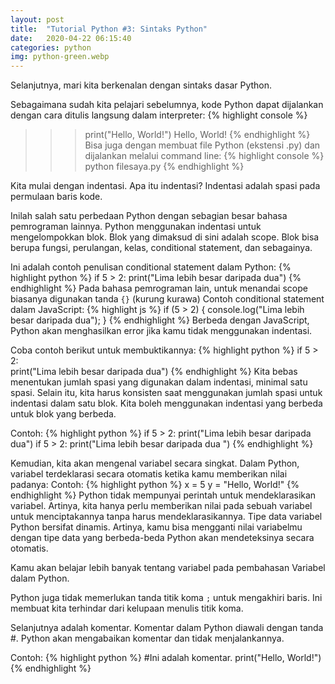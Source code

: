 ```yaml
---
layout: post
title:  "Tutorial Python #3: Sintaks Python"
date:   2020-04-22 06:15:40
categories: python
img: python-green.webp
---
```

Selanjutnya, mari kita berkenalan dengan sintaks dasar Python.

Sebagaimana sudah kita pelajari sebelumnya, kode Python dapat dijalankan dengan cara ditulis langsung dalam interpreter:
{% highlight console %}
>>> print("Hello, World!")
Hello, World!
{% endhighlight %}
Bisa juga dengan membuat file Python (ekstensi .py) dan dijalankan melalui command line:
{% highlight console %}
python filesaya.py
{% endhighlight %}

Kita mulai dengan indentasi. Apa itu indentasi? Indentasi adalah spasi pada permulaan baris kode.

Inilah salah satu perbedaan Python dengan sebagian besar bahasa pemrograman lainnya. Python menggunakan indentasi untuk mengelompokkan blok.
 Blok yang dimaksud di sini adalah scope. Blok bisa berupa fungsi, perulangan, kelas, conditional statement, dan sebagainya.

Ini adalah contoh penulisan conditional statement dalam Python:
{% highlight python %}
if 5 > 2:
  print("Lima lebih besar daripada dua")
{% endhighlight %}
Pada bahasa pemrograman lain, untuk menandai scope biasanya digunakan tanda `{}` (kurung kurawa)
 Contoh conditional statement dalam JavaScript:
{% highlight js %}
if (5 > 2) {
        console.log("Lima lebih besar daripada dua");
}
{% endhighlight %}
Berbeda dengan JavaScript, Python akan menghasilkan error jika kamu tidak menggunakan indentasi.

Coba contoh berikut untuk membuktikannya:
{% highlight python %}
if 5 > 2:	
print("Lima lebih besar daripada dua")
{% endhighlight %}
Kita bebas menentukan jumlah spasi yang digunakan dalam indentasi, minimal satu spasi.
 Selain itu, kita harus konsisten saat menggunakan jumlah spasi untuk indentasi dalam satu blok.
 Kita boleh menggunakan indentasi yang berbeda untuk blok yang berbeda.

Contoh:
{% highlight python %}
if 5 > 2:
 print("Lima lebih besar daripada dua") 
if 5 > 2:
        print("Lima lebih besar daripada dua ")
{% endhighlight %}

Kemudian, kita akan mengenal variabel secara singkat.
 Dalam Python, variabel terdeklarasi secara otomatis ketika kamu memberikan nilai padanya:
Contoh:
{% highlight python %}
x = 5
y = "Hello, World!"
{% endhighlight %}
Python tidak mempunyai perintah untuk mendeklarasikan variabel.
 Artinya, kita hanya perlu memberikan nilai pada sebuah variabel untuk menciptakannya tanpa harus mendeklarasikannya.
 Tipe data variabel Python bersifat dinamis. Artinya, kamu bisa mengganti nilai variabelmu dengan tipe data yang berbeda-beda
 Python akan mendeteksinya secara otomatis.

Kamu akan belajar lebih banyak tentang variabel pada pembahasan Variabel dalam Python.

Python juga tidak memerlukan tanda titik koma `;` untuk mengakhiri baris. Ini membuat kita terhindar dari kelupaan menulis titik koma.

Selanjutnya adalah komentar. Komentar dalam Python diawali dengan tanda #. Python akan mengabaikan komentar dan tidak menjalankannya.

Contoh:
{% highlight python %}
#Ini adalah komentar.
print("Hello, World!")
{% endhighlight %}